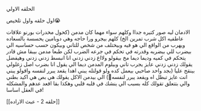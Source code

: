 الحلقه الاولي

اول حلقه واول تلخيص😭

الادمان ليه صور كتيره جداا وكلهم سواء مهما كان مدمن (كحول مخدرات بورنو علاقات عاطفيه اكل شرب  تمرين الخ) كلهم بيجرو ورا حاجه وهي دوبامين يحسسة بالسعاده ويهرب من الواقع الي هو فيه وبيختلف من شخص للتاني وبيكون حسب حساسيه الي بيضرب للي بيضربه وقدرته في تحكم في جرعه الضرب لكن طبعا مدمن بيبقا مش قادر يتحكم في كميه وديما ديما مخ بيقولو ولااع زدني زدني انا انبسط زدني زدني وهيفضل يقولك زدني زدني عايز يجرب تاني وبيلوم المدمن ديما الي يقول انا بضرب اصل زغلولي بينقح عليا (بجد واحد صاحبي بيعمل كده ولو قولتله يبني اهدا يقعد يبرر لنفسه واقولو يبني انت عايز تبطل اه ويقعد يبرر لنفسه🤡) الي بيدمن الاكل يقولك هي بص هي اكيد بطني والي بتتعلق تقولك كله بسبب الي ينشك في قلبه قلبي وهكذا بقا اقعد عدهم والمشكله في العقل اساسا!

[[حلقه 2  - عبث الاراده]]